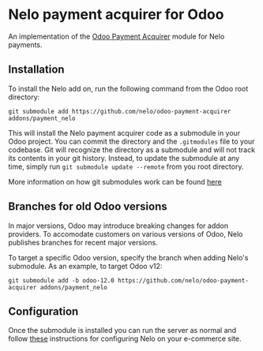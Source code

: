 # Nelo payment acquirer for Odoo

An implementation of the [Odoo Payment Acquirer](https://www.odoo.com/documentation/user/14.0/general/payment_acquirers/payment_acquirers.html) module for Nelo payments.

## Installation

To install the Nelo add on, run the following command from the Odoo root directory:

`git submodule add https://github.com/nelo/odoo-payment-acquirer addons/payment_nelo`

This will install the Nelo payment acquirer code as a submodule in your Odoo project. You can commit the directory and the `.gitmodules` file to your codebase. Git will recognize the directory as a submodule and will not track its contents in your git history. Instead, to update the submodule at any time, simply run `git submodule update --remote` from you root directory.

More information on how git submodules work can be found [here](https://git-scm.com/book/en/v2/Git-Tools-Submodules)

## Branches for old Odoo versions
In major versions, Odoo may introduce breaking changes for addon providers. To accomodate customers on various versions of Odoo, Nelo publishes branches for recent major versions.

To target a specific Odoo version, specify the branch when adding Nelo's submodule. As an example, to target Odoo v12:

`git submodule add -b odoo-12.0 https://github.com/nelo/odoo-payment-acquirer addons/payment_nelo`

## Configuration

Once the submodule is installed you can run the server as normal and follow [these](https://www.odoo.com/documentation/user/14.0/general/payment_acquirers/payment_acquirers.html#configuration) instructions for configuring Nelo on your e-commerce site.
